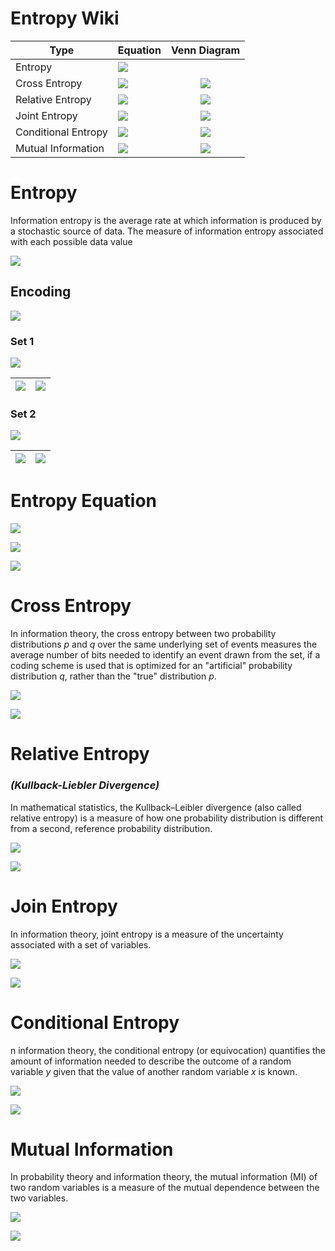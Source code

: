 # Entropy Wiki

| **Type**            | **Equation**                                                                                     | **Venn Diagram**                                                                                  |
|---------------------|--------------------------------------------------------------------------------------------------|:-------------------------------------------------------------------------------------------------:|
| Entropy             | ![](./resources/images/tex_entropy.png)             |                                                                                                   |
| Cross Entropy       | ![](./resources/images/tex_cross_entropy.png)       | ![](./resources/images/venn_cross_entropy_2.png)     |
| Relative Entropy    | ![](./resources/images/tex_relative_entropy.png)    | ![](./resources/images/venn_relative_entropy.png)    |
| Joint Entropy       | ![](./resources/images/tex_joint_entropy.png)       | ![](./resources/images/venn_joint_entropy.png)       |
| Conditional Entropy | ![](./resources/images/tex_conditional_entropy.png) | ![](./resources/images/venn_conditional_entropy.png) |
| Mutual Information  | ![](./resources/images/tex_mutual_information.png)  | ![](./resources/images/venn_mutual_information.png)  |


# Entropy

Information entropy is the average rate at which information is produced by a stochastic source of data. The measure of information entropy associated with each possible data value

![](./resources/images/tex_entropy.png)

## Encoding

![](./resources/images/entropy_intro/tree_basic.png)


### Set 1

![](./resources/images/entropy_intro/symbol_a_alice_bob.png)


| ![](./resources/images/entropy_intro/symbol_a_questons.png) | ![](./resources/images/entropy_intro/symbol_a_num_questions.png) |
|-------------------------------------------------------------|-------------------------------------------------------------|

### Set 2

![](./resources/images/entropy_intro/symbol_b_alice_bob.png)

| ![](./resources/images/entropy_intro/symbol_b_questons.png) | ![](./resources/images/entropy_intro/symbol_b_num_questions.png) |
|-------------------------------------------------------------|-------------------------------------------------------------|

# Entropy Equation

![](./resources/images/entropy_intro/entropy_explain_1.png)

![](./resources/images/entropy_intro/entropy_explain_2.png)

![](./resources/images/entropy_intro/entropy_explain_3.png)



 
# Cross Entropy

In information theory, the cross entropy between two probability distributions *p* and *q* over the same underlying set of events measures the average number of bits needed to identify an event drawn from the set, if a coding scheme is used that is optimized for an "artificial" probability distribution *q*, rather than the "true" distribution *p*.

![](./resources/images/venn_cross_entropy_2.png)

![](./resources/images/tex_cross_entropy.png)

# Relative Entropy 
### ***(Kullback-Liebler Divergence)***


In mathematical statistics, the Kullback–Leibler divergence (also called relative entropy) is a measure of how one probability distribution is different from a second, reference probability distribution.

![](./resources/images/venn_relative_entropy.png)

![](./resources/images/tex_relative_entropy.png)

# Join Entropy

In information theory, joint entropy is a measure of the uncertainty associated with a set of variables.

![](./resources/images/venn_joint_entropy.png)

![](./resources/images/tex_joint_entropy.png)


# Conditional Entropy

n information theory, the conditional entropy (or equivocation) quantifies the amount of information needed to describe the outcome of a random variable *y* given that the value of another random variable *x* is known.

![](./resources/images/venn_conditional_entropy.png)

![](./resources/images/tex_conditional_entropy.png)

# Mutual Information

In probability theory and information theory, the mutual information (MI) of two random variables is a measure of the mutual dependence between the two variables.

![](./resources/images/venn_mutual_information.png)

![](./resources/images/tex_mutual_information.png)


